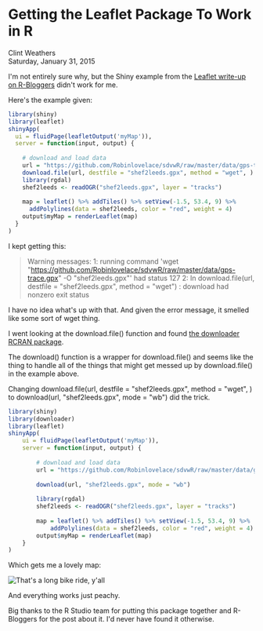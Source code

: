 # Getting the Leaflet Package To Work in R
Clint Weathers  
Saturday, January 31, 2015  

I'm not entirely sure why, but the Shiny example from the [Leaflet write-up on R-Bloggers](http://www.r-bloggers.com/the-leaflet-package-for-online-mapping-in-r/) didn't work for me.

Here's the example given:


```r
library(shiny)
library(leaflet)
shinyApp(
  ui = fluidPage(leafletOutput('myMap')),
  server = function(input, output) {
    
    # download and load data
    url = "https://github.com/Robinlovelace/sdvwR/raw/master/data/gps-trace.gpx"
    download.file(url, destfile = "shef2leeds.gpx", method = "wget", )
    library(rgdal)
    shef2leeds <- readOGR("shef2leeds.gpx", layer = "tracks")
    
    map = leaflet() %>% addTiles() %>% setView(-1.5, 53.4, 9) %>% 
      addPolylines(data = shef2leeds, color = "red", weight = 4)
    output$myMap = renderLeaflet(map)
  }
)
```


I kept getting this:



> Warning messages:
> 1: running command 'wget  "https://github.com/Robinlovelace/sdvwR/raw/master/data/gps-trace.gpx" -O "shef2leeds.gpx"' had status 127 
> 2: In download.file(url, destfile = "shef2leeds.gpx", method = "wget") :
  download had nonzero exit status  


I have no idea what's up with that. And given the error message, it smelled like some sort of wget thing.  

I went looking at the download.file() function and found [the downloader RCRAN package](http://cran.r-project.org/web/packages/downloader/downloader.pdf).  

The download() function is a wrapper for download.file() and seems like the thing to handle all of the things that might get messed up by download.file() in the example above.  

Changing download.file(url, destfile = "shef2leeds.gpx", method = "wget", ) to download(url, "shef2leeds.gpx", mode = "wb") did the trick. 


```r
library(shiny)
library(downloader)
library(leaflet)
shinyApp(
    ui = fluidPage(leafletOutput('myMap')),
    server = function(input, output) {
        
        # download and load data
        url = "https://github.com/Robinlovelace/sdvwR/raw/master/data/gps-trace.gpx"
        
        download(url, "shef2leeds.gpx", mode = "wb")
        
        library(rgdal)
        shef2leeds <- readOGR("shef2leeds.gpx", layer = "tracks")
        
        map = leaflet() %>% addTiles() %>% setView(-1.5, 53.4, 9) %>% 
            addPolylines(data = shef2leeds, color = "red", weight = 4)
        output$myMap = renderLeaflet(map)
    }
)
```


Which gets me a lovely map:  

![That's a long bike ride, y'all](C:\Users\Clint\Documents\bikeshef.jpg)

And everything works just peachy.

Big thanks to the R Studio team for putting this package together and R-Bloggers for the post about it.
I'd never have found it otherwise.

